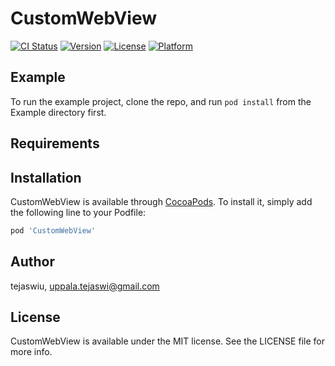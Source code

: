 # CustomWebView

[![CI Status](https://img.shields.io/travis/tejaswiu/CustomWebView.svg?style=flat)](https://travis-ci.org/tejaswiu/CustomWebView)
[![Version](https://img.shields.io/cocoapods/v/CustomWebView.svg?style=flat)](https://cocoapods.org/pods/CustomWebView)
[![License](https://img.shields.io/cocoapods/l/CustomWebView.svg?style=flat)](https://cocoapods.org/pods/CustomWebView)
[![Platform](https://img.shields.io/cocoapods/p/CustomWebView.svg?style=flat)](https://cocoapods.org/pods/CustomWebView)

## Example

To run the example project, clone the repo, and run `pod install` from the Example directory first.

## Requirements

## Installation

CustomWebView is available through [CocoaPods](https://cocoapods.org). To install
it, simply add the following line to your Podfile:

```ruby
pod 'CustomWebView'
```

## Author

tejaswiu, uppala.tejaswi@gmail.com

## License

CustomWebView is available under the MIT license. See the LICENSE file for more info.
